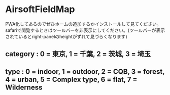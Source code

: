 # AirsoftFieldMap  
PWA化してあるのでぜひホームの追加するかインストールして見てください。
safariで閲覧するときはツールバーを非表示にしてください。(ツールバーが表示されているとright-panelのheightがずれて見づらくなります)  
## category : 0 = 東京, 1 = 千葉, 2 = 茨城, 3 = 埼玉
## type : 0 = indoor, 1 = outdoor, 2 = CQB, 3 = forest, 4 = urban, 5 = Complex type, 6 = flat, 7 = Wilderness